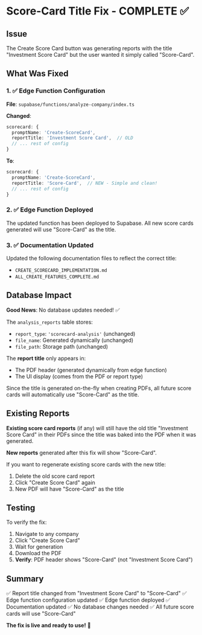 # Score-Card Title Fix - COMPLETE ✅

## Issue
The Create Score Card button was generating reports with the title "Investment Score Card" but the user wanted it simply called "Score-Card".

## What Was Fixed

### 1. ✅ **Edge Function Configuration**
**File**: `supabase/functions/analyze-company/index.ts`

**Changed**:
```typescript
scorecard: {
  promptName: 'Create-ScoreCard',
  reportTitle: 'Investment Score Card',  // OLD
  // ... rest of config
}
```

**To**:
```typescript
scorecard: {
  promptName: 'Create-ScoreCard',
  reportTitle: 'Score-Card',  // NEW - Simple and clean!
  // ... rest of config
}
```

### 2. ✅ **Edge Function Deployed**
The updated function has been deployed to Supabase. All new score cards generated will use "Score-Card" as the title.

### 3. ✅ **Documentation Updated**
Updated the following documentation files to reflect the correct title:
- `CREATE_SCORECARD_IMPLEMENTATION.md`
- `ALL_CREATE_FEATURES_COMPLETE.md`

## Database Impact

**Good News**: No database updates needed! ✅

The `analysis_reports` table stores:
- `report_type`: `'scorecard-analysis'` (unchanged)
- `file_name`: Generated dynamically (unchanged)
- `file_path`: Storage path (unchanged)

The **report title** only appears in:
- The PDF header (generated dynamically from edge function)
- The UI display (comes from the PDF or report type)

Since the title is generated on-the-fly when creating PDFs, all future score cards will automatically use "Score-Card" as the title.

## Existing Reports

**Existing score card reports** (if any) will still have the old title "Investment Score Card" in their PDFs since the title was baked into the PDF when it was generated.

**New reports** generated after this fix will show "Score-Card".

If you want to regenerate existing score cards with the new title:
1. Delete the old score card report
2. Click "Create Score Card" again
3. New PDF will have "Score-Card" as the title

## Testing

To verify the fix:
1. Navigate to any company
2. Click "Create Score Card"
3. Wait for generation
4. Download the PDF
5. **Verify**: PDF header shows "Score-Card" (not "Investment Score Card")

## Summary

✅ Report title changed from "Investment Score Card" to "Score-Card"
✅ Edge function configuration updated
✅ Edge function deployed
✅ Documentation updated
✅ No database changes needed
✅ All future score cards will use "Score-Card"

**The fix is live and ready to use!** 🎉


